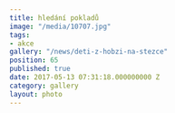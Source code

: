 ```yaml
---
title: hledání pokladů
image: "/media/10707.jpg"
tags:
- akce
gallery: "/news/deti-z-hobzi-na-stezce"
position: 65
published: true
date: 2017-05-13 07:31:18.000000000 Z
category: gallery
layout: photo
---
```

